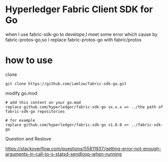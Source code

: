 # Hyperledger Fabric Client SDK for Go

when I use fabric-sdk-go to develope,I meet some error which cause by fabric-protos-go,so I replace fabric-protos-go with fabric/protos

# how to use 

clone 
```
git clone https://github.com/iamlzw/fabric-sdk-go.git
```

modify go.mod

```
# add this content on your go.mod
replace github.com/hyperledger/fabric-sdk-go vx.x.x => ../the path of fabric-sdk-go repositories

# for example
replace github.com/hyperledger/fabric-sdk-go v1.0.0 => ../fabric-sdk-go
```

Question and Reslove

https://stackoverflow.com/questions/55811937/getting-error-not-enough-arguments-in-call-to-s-statsd-sendloop-when-running
